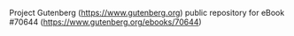 Project Gutenberg (https://www.gutenberg.org) public repository for
eBook #70644 (https://www.gutenberg.org/ebooks/70644)
